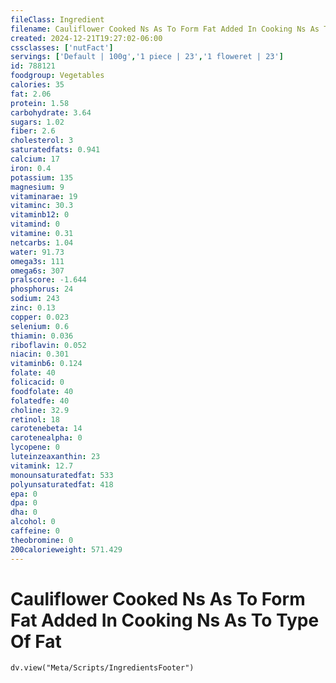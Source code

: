 ```yaml
---
fileClass: Ingredient
filename: Cauliflower Cooked Ns As To Form Fat Added In Cooking Ns As To Type Of Fat
created: 2024-12-21T19:27:02-06:00
cssclasses: ['nutFact']
servings: ['Default | 100g','1 piece | 23','1 floweret | 23']
id: 788121
foodgroup: Vegetables
calories: 35
fat: 2.06
protein: 1.58
carbohydrate: 3.64
sugars: 1.02
fiber: 2.6
cholesterol: 3
saturatedfats: 0.941
calcium: 17
iron: 0.4
potassium: 135
magnesium: 9
vitaminarae: 19
vitaminc: 30.3
vitaminb12: 0
vitamind: 0
vitamine: 0.31
netcarbs: 1.04
water: 91.73
omega3s: 111
omega6s: 307
pralscore: -1.644
phosphorus: 24
sodium: 243
zinc: 0.13
copper: 0.023
selenium: 0.6
thiamin: 0.036
riboflavin: 0.052
niacin: 0.301
vitaminb6: 0.124
folate: 40
folicacid: 0
foodfolate: 40
folatedfe: 40
choline: 32.9
retinol: 18
carotenebeta: 14
carotenealpha: 0
lycopene: 0
luteinzeaxanthin: 23
vitamink: 12.7
monounsaturatedfat: 533
polyunsaturatedfat: 418
epa: 0
dpa: 0
dha: 0
alcohol: 0
caffeine: 0
theobromine: 0
200calorieweight: 571.429
---
```


# Cauliflower Cooked Ns As To Form Fat Added In Cooking Ns As To Type Of Fat

```dataviewjs
dv.view("Meta/Scripts/IngredientsFooter")
```